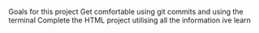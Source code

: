 Goals for this project Get comfortable using git commits and using the terminal Complete the HTML project utilising all the information ive learn
